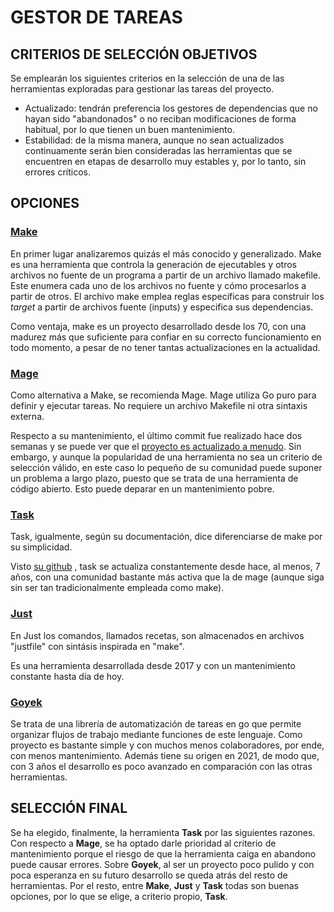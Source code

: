 # GESTOR DE TAREAS

## CRITERIOS DE SELECCIÓN OBJETIVOS

Se emplearán los siguientes criterios en la selección de una de las herramientas exploradas para gestionar las tareas del proyecto.

- Actualizado: tendrán preferencia los gestores de dependencias que no hayan sido "abandonados" o no reciban modificaciones de forma habitual, por lo que tienen un buen mantenimiento.
- Estabilidad: de la misma manera, aunque no sean actualizados continuamente serán bien consideradas las herramientas que se encuentren en etapas de desarrollo muy estables y, por lo tanto, sin errores críticos.

## OPCIONES

### [Make](https://www.gnu.org/software/make/)

En primer lugar analizaremos quizás el más conocido y generalizado. Make es una herramienta que controla la generación de ejecutables y otros archivos no fuente de un programa a partir de un archivo llamado makefile. Este enumera cada uno de los archivos no fuente y cómo procesarlos a partir de otros. El archivo make emplea reglas específicas para construir los *target* a partir de archivos fuente (inputs) y especifica sus dependencias.

Como ventaja, make es un proyecto desarrollado desde los 70, con una madurez más que suficiente para confiar en su correcto funcionamiento en todo momento, a pesar de no tener tantas actualizaciones en la actualidad.

### [Mage](https://magefile.org/)

Como alternativa a Make, se recomienda Mage. Mage utiliza Go puro para definir y ejecutar tareas. No requiere un archivo Makefile ni otra sintaxis externa.

Respecto a su mantenimiento, el último commit fue realizado hace dos semanas y se puede ver que el [proyecto es actualizado a menudo](https://github.com/magefile/mage).
Sin embargo, y aunque la popularidad de una herramienta no sea un criterio de selección válido, en este caso lo pequeño de su comunidad puede suponer un problema a largo plazo, puesto que se trata de una herramienta de código abierto. Esto puede deparar en un mantenimiento pobre.

### [Task](https://taskfile.dev/)

Task, igualmente, según su documentación, dice diferenciarse de make por su simplicidad.

Visto [su github](https://github.com/go-task/task) , task se actualiza constantemente desde hace, al menos, 7 años, con una comunidad bastante más activa que la de mage (aunque siga sin ser tan tradicionalmente empleada como make).

### [Just](https://github.com/casey/just)

En Just los comandos, llamados recetas, son almacenados en archivos "justfile" con sintásis inspirada en "make".

Es una herramienta desarrollada desde 2017 y con un mantenimiento constante hasta día de hoy.

### [Goyek](https://github.com/goyek/goyek)

Se trata de una librería de automatización de tareas en go que permite organizar flujos de trabajo mediante funciones de este lenguaje.
Como proyecto es bastante simple y con muchos menos colaboradores, por ende, con menos mantenimiento. Además tiene su origen en 2021, de modo que, con 3 años el desarrollo es poco avanzado en comparación con las otras herramientas.

## SELECCIÓN FINAL

Se ha elegido, finalmente, la herramienta **Task** por las siguientes razones.
Con respecto a **Mage**, se ha optado darle prioridad al criterio de mantenimiento porque el riesgo de que la herramienta caiga en abandono puede causar errores.
Sobre **Goyek**, al ser un proyecto poco pulido y con poca esperanza en su futuro desarrollo se queda atrás del resto de herramientas.
Por el resto, entre **Make**, **Just** y **Task** todas son buenas opciones, por lo que se elige, a criterio propio, **Task**.
